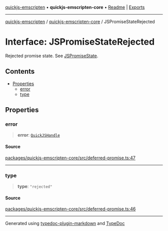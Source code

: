 [quickjs-emscripten](../../packages.md) • **quickjs-emscripten-core** • [Readme](../README.md) \| [Exports](../exports.md)

***

[quickjs-emscripten](../../packages.md) / [quickjs-emscripten-core](../exports.md) / JSPromiseStateRejected

# Interface: JSPromiseStateRejected

Rejected promise state.
See [JSPromiseState](../exports.md#jspromisestate).

## Contents

- [Properties](JSPromiseStateRejected.md#properties)
  - [error](JSPromiseStateRejected.md#error)
  - [type](JSPromiseStateRejected.md#type)

## Properties

### error

> **error**: [`QuickJSHandle`](../exports.md#quickjshandle)

#### Source

[packages/quickjs-emscripten-core/src/deferred-promise.ts:47](https://github.com/justjake/quickjs-emscripten/blob/main/packages/quickjs-emscripten-core/src/deferred-promise.ts#L47)

***

### type

> **type**: `"rejected"`

#### Source

[packages/quickjs-emscripten-core/src/deferred-promise.ts:46](https://github.com/justjake/quickjs-emscripten/blob/main/packages/quickjs-emscripten-core/src/deferred-promise.ts#L46)

***

Generated using [typedoc-plugin-markdown](https://www.npmjs.com/package/typedoc-plugin-markdown) and [TypeDoc](https://typedoc.org/)

